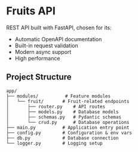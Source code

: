 # Fruits API

REST API built with FastAPI, chosen for its:
- Automatic OpenAPI documentation
- Built-in request validation
- Modern async support
- High performance

## Project Structure

```
app/
├── modules/          # Feature modules
│   └── fruit/       # Fruit-related endpoints
│       ├── router.py    # API routes
│       ├── models.py    # Database models
│       ├── schemas.py   # Pydantic schemas
│       └── crud.py      # Database operations
├── main.py          # Application entry point
├── config.py        # Configuration & env vars
├── db.py            # Database connection
└── logger.py        # Logging setup
```
